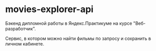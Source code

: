 # movies-explorer-api

Бэкенд дипломной работы в Яндекс.Практикуме на курсе "Веб-разработчик".

Сервис, в котором можно найти фильмы по запросу и сохранить в личном кабинете.
